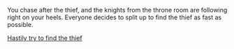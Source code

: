 You chase after the thief, and the knights from the throne room are following right on your heels. Everyone decides to split up to find the thief as fast as possible.

[Hastily try to find the thief](ArcherScene2A-1.md)